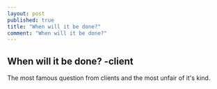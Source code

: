 ```yaml
---
layout: post
published: true
title: "When will it be done?"
comment: "When will it be done?"
---
```


## When will it be done? -client

The most famous question from clients and the most unfair of it's kind.